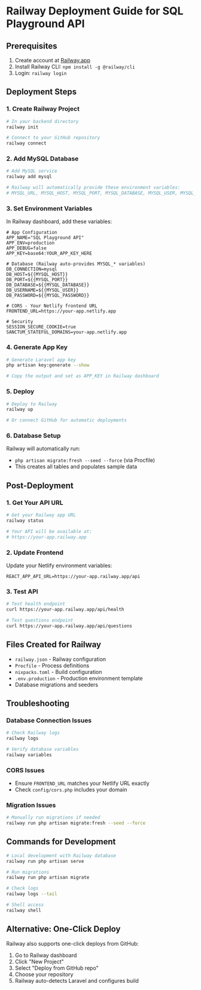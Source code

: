 # Railway Deployment Guide for SQL Playground API

## Prerequisites
1. Create account at [Railway.app](https://railway.app)
2. Install Railway CLI: `npm install -g @railway/cli`
3. Login: `railway login`

## Deployment Steps

### 1. Create Railway Project
```bash
# In your backend directory
railway init

# Connect to your GitHub repository
railway connect
```

### 2. Add MySQL Database
```bash
# Add MySQL service
railway add mysql

# Railway will automatically provide these environment variables:
# MYSQL_URL, MYSQL_HOST, MYSQL_PORT, MYSQL_DATABASE, MYSQL_USER, MYSQL_PASSWORD
```

### 3. Set Environment Variables
In Railway dashboard, add these variables:

```env
# App Configuration
APP_NAME="SQL Playground API"
APP_ENV=production
APP_DEBUG=false
APP_KEY=base64:YOUR_APP_KEY_HERE

# Database (Railway auto-provides MYSQL_* variables)
DB_CONNECTION=mysql
DB_HOST=${{MYSQL_HOST}}
DB_PORT=${{MYSQL_PORT}}
DB_DATABASE=${{MYSQL_DATABASE}}
DB_USERNAME=${{MYSQL_USER}}
DB_PASSWORD=${{MYSQL_PASSWORD}}

# CORS - Your Netlify frontend URL
FRONTEND_URL=https://your-app.netlify.app

# Security
SESSION_SECURE_COOKIE=true
SANCTUM_STATEFUL_DOMAINS=your-app.netlify.app
```

### 4. Generate App Key
```bash
# Generate Laravel app key
php artisan key:generate --show

# Copy the output and set as APP_KEY in Railway dashboard
```

### 5. Deploy
```bash
# Deploy to Railway
railway up

# Or connect GitHub for automatic deployments
```

### 6. Database Setup
Railway will automatically run:
- `php artisan migrate:fresh --seed --force` (via Procfile)
- This creates all tables and populates sample data

## Post-Deployment

### 1. Get Your API URL
```bash
# Get your Railway app URL
railway status

# Your API will be available at:
# https://your-app.railway.app
```

### 2. Update Frontend
Update your Netlify environment variables:
```env
REACT_APP_API_URL=https://your-app.railway.app/api
```

### 3. Test API
```bash
# Test health endpoint
curl https://your-app.railway.app/api/health

# Test questions endpoint
curl https://your-app.railway.app/api/questions
```

## Files Created for Railway
- `railway.json` - Railway configuration
- `Procfile` - Process definitions
- `nixpacks.toml` - Build configuration
- `.env.production` - Production environment template
- Database migrations and seeders

## Troubleshooting

### Database Connection Issues
```bash
# Check Railway logs
railway logs

# Verify database variables
railway variables
```

### CORS Issues
- Ensure `FRONTEND_URL` matches your Netlify URL exactly
- Check `config/cors.php` includes your domain

### Migration Issues
```bash
# Manually run migrations if needed
railway run php artisan migrate:fresh --seed --force
```

## Commands for Development

```bash
# Local development with Railway database
railway run php artisan serve

# Run migrations
railway run php artisan migrate

# Check logs
railway logs --tail

# Shell access
railway shell
```

## Alternative: One-Click Deploy
Railway also supports one-click deploys from GitHub:
1. Go to Railway dashboard
2. Click "New Project"
3. Select "Deploy from GitHub repo"
4. Choose your repository
5. Railway auto-detects Laravel and configures build